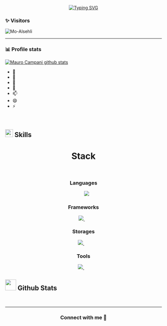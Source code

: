 
<p align="center">
<a href="https://git.io/typing-svg"><img src="https://readme-typing-svg.demolab.com?font=Georgia&weight=800&pause=1000&size=33&color=042D5E&width=370&height=100&lines=Hola+%2C+Soy+Mauro+%F0%9F%91%8B" alt="Typing SVG" /></a>
</p>
<p align="left"> 

 </p>

 ### ✨ Visitors

<p align="left"> <img src="https://komarev.com/ghpvc/?username=Mo-Alsehli" alt="Mo-Alsehli" /> </p>

---

### 📊 Profile stats

[![Mauro Campani github stats](https://github-readme-stats.vercel.app/api?username=mauroacampani&show_icons=true&title_color=fff&icon_color=79ff97&text_color=9f9f9f&bg_color=151515)](https://github.com/mauroacampani/github-readme-stats)



- 🔭 
- 🌱 
- 👯 
- 💬 
- 📫
- 😄
- ⚡ 

<br>

## <img src="https://media2.giphy.com/media/QssGEmpkyEOhBCb7e1/giphy.gif?cid=ecf05e47a0n3gi1bfqntqmob8g9aid1oyj2wr3ds3mg700bl&rid=giphy.gif" width ="25"><b> Skills</b>

<div align="center" width="100">
  <h1>Stack</h1>
  
  <!-- Languages -->
  </br>
  <h3>Languages</h3>
    &nbsp;&nbsp;&nbsp;&nbsp;
<a href="https://skillicons.dev">
    <img src="https://skillicons.dev/icons?i=py,html,css,js,php" />
  </a>
    
  
  <!-- Frameworks -->
  </br>
  <h3>Frameworks</h3>
  <a href="https://skillicons.dev">
    <img src="https://skillicons.dev/icons?i=django,fastapi,flask,react,vue,bootstrap,tailwind" />
  </a>
    &nbsp;&nbsp;&nbsp;

  
  
  <!-- Storages -->
  </br>
  <h3>Storages</h3>
<a href="https://skillicons.dev">
    <img src="https://skillicons.dev/icons?i=mysql,mongodb,postgres" />
  </a>
    &nbsp;&nbsp;&nbsp;&nbsp;
  
  <!-- Tools -->
  </br>
  <h3>Tools</h3>
  <a href="https://skillicons.dev">
    <img src="https://skillicons.dev/icons?i=git,github,docker,vscode" />
  </a>
    &nbsp;&nbsp;&nbsp;&nbsp;
  
</div>


## <img src="https://media.giphy.com/media/iY8CRBdQXODJSCERIr/giphy.gif" width="35"><b> Github Stats </b>
<br>

<div align="center">


	
</a>
</div>



-----

<h3 align="center" >Connect with me 🤝 </h3>

<p align="center">


</p>


	

</div>


